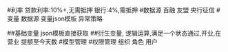 #利率
贷款利率:10%+,无需抵押
银行:4%,需抵押
#数据源
百融
友盟
央行征信
#变量
数据源
变量json模板
异常策略

##基础变量
json模板直接获取
##衍生变量,
逻辑运算,满足一个状态通过,开业,在营业
提额至今天数
#模型管理
#权限管理
组织
角色
用户
